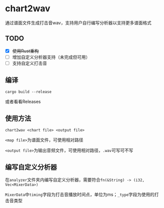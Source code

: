 # chart2wav
通过谱面文件生成打击音wav，支持用户自行编写分析器以支持更多谱面格式

## TODO
- [x] ~~使用Rust重构~~
- [ ] 增加自定义分析器支持（未完成但可用）
- [ ] 支持自定义打击音

## 编译
`cargo build --release`

或者看看Releases

## 使用方法
`chart2wav <chart file> <output file>`

`<map file>`为谱面文件，可使用相对路径

`<output file>`为输出音频文件，可使用相对路径，`.wav`可写可不写

## 编写自定义分析器
在`analyzer`文件夹内编写自定义分析器，需要符合`fn(&String) -> (i32, Vec<MixerData>)`

`MixerData`中`timing`字段为打击音播放时间点，单位为ms；`_type`字段为使用的打击音类型
